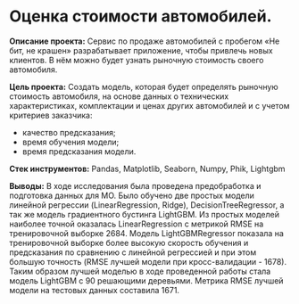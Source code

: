 # Оценка стоимости автомобилей.

**Описание проекта:**
Сервис по продаже автомобилей с пробегом «Не бит, не крашен» разрабатывает приложение, чтобы привлечь новых клиентов. В нём можно будет узнать рыночную стоимость своего автомобиля.

**Цель проекта:**
Создать модель, которая будет определять рыночную стоимость автомобиля, на основе данных о технических характеристиках, комплектации и ценах других автомобилей и с учетом критериев заказчика:
  - качество предсказания;
  - время обучения модели;
  - время предсказания модели.
    
**Стек инструментов:** Pandas, Matplotlib, Seaborn, Numpy, Phik, Lightgbm

**Выводы:** В ходе исследования была проведена предобработка и подготовка данных для МО. 
Было обучено две простых модели линейной регрессии (LinearRegression, Ridge), DecisionTreeRegressor, а так же модель градиентного бустинга LightGBM.
Из простых моделей наиболее точной оказалась LinearRegression c метрикой RMSE на тренировочной выборке 2684.
Модель LightGBMRegressor показала на тренировочной выборке более высокую скорость обучения и предсказания по сравнению с линейной регрессией и при этом большую точность (RMSE лучшей модели при кросс-валидации - 1678).
Таким образом лучшей моделью в ходе проведенной работы стала модель LightGBM с 90 решающими деревьями. Метрика RMSE лучшей модели на тестовых данных составила 1671.
